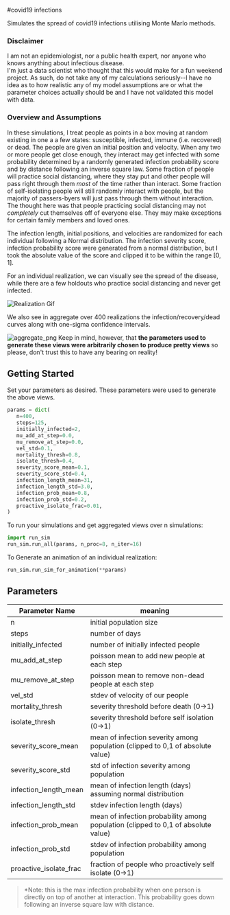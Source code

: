#covid19 infections

Simulates the spread of covid19 infections utilising Monte Marlo methods.

### Disclaimer
I am not an epidemiologist, nor a public health expert, nor anyone who knows anything about infectious disease.  
I'm just a data scientist who thought that this would make for a fun weekend project.
As such, do not take any of my calculations seriously--I have no idea as to how realistic any of my model assumptions are or what the parameter choices actually should be and I have not validated this model with data.

### Overview and Assumptions
In these simulations, I treat people as points in a box moving at random existing in one a a few states: susceptible, infected, immune (i.e. recovered) or dead.
The people are given an initial position and velocity.
When any two or more people get close enough, they interact may get infected with some probability determined by a randomly generated infection probability score and by distance following an inverse square law.
Some fraction of people will practice social distancing, where they stay put and other people will pass right through them *most* of the time rather than interact.
Some fraction of self-isolating people will still randomly interact with people, but the majority of passers-byers will just pass through them without interaction.
The thought here was that people practicing social distancing may not *completely* cut themselves off of everyone else.
They may make exceptions for certain family members and loved ones.

The infection length, initial positions, and velocities are randomized for each individual following a Normal distribution.
The infection severity score, infection probability score were generated from a normal distribution, but I took the absolute value of the score and clipped it to be within the range [0, 1].

For an individual realization, we can visually see the spread of the disease, while there are a few holdouts who practice social distancing and never get infected.

![Realization Gif](https://github.com/scottmgustafson/covid19/raw/master/assets/realization.gif)

We also see in aggregate over 400 realizations the infection/recovery/dead curves along with one-sigma confidence intervals.

![aggregate_png](https://github.com/scottmgustafson/covid19/raw/master/assets/covid19_sim.png)
Keep in mind, however, that **the parameters used to generate these views were arbitrarily chosen to produce pretty views** so please, don't trust this to have any bearing on reality!

## Getting Started
Set your parameters as desired. These parameters were used to generate the above views.

 ```python
params = dict(
    n=400,
    steps=125,
    initially_infected=2,
    mu_add_at_step=0.0,
    mu_remove_at_step=0.0,
    vel_std=0.1,
    mortality_thresh=0.8,
    isolate_thresh=0.4,
    severity_score_mean=0.1,
    severity_score_std=0.4,
    infection_length_mean=31,
    infection_length_std=3.0,
    infection_prob_mean=0.8,
    infection_prob_std=0.2,
    proactive_isolate_frac=0.01,
)
```


To run your simulations and get aggregated views over n simulations: 
```python
import run_sim
run_sim.run_all(params, n_proc=8, n_iter=16)
```

To Generate an animation of an individual realization:

```python
run_sim.run_sim_for_animation(**params)
```

## Parameters

| **Parameter Name** | **meaning**   |  
|--------------------|---|
| n                  |  initial population size |
| steps              |  number of days  |
| initially_infected |  number of initially infected people |
|    mu_add_at_step | poisson mean to add new people at each step |
|    mu_remove_at_step | poisson mean to remove non-dead people at each step |
|    vel_std | stdev of velocity of our people |
|    mortality_thresh | severity threshold before death (0->1)|
|    isolate_thresh | severity threshold before self isolation (0->1)|
|    severity_score_mean | mean of infection severity among population (clipped to 0,1 of absolute value) | 
|    severity_score_std | std of infection severity among  population | 
|    infection_length_mean | mean of infection length (days) assuming normal distribution|
|    infection_length_std | stdev infection length (days) |
|    infection_prob_mean | mean of infection probability among population (clipped to 0,1 of absolute value) |
|    infection_prob_std |  stdev of infection probability among population | 
|    proactive_isolate_frac | fraction of people who proactively self isolate (0->1)|

 > *Note: this is the max infection probability when one person is directly on top of another at interaction. 
>This probability goes down following an inverse square law with distance.

 
